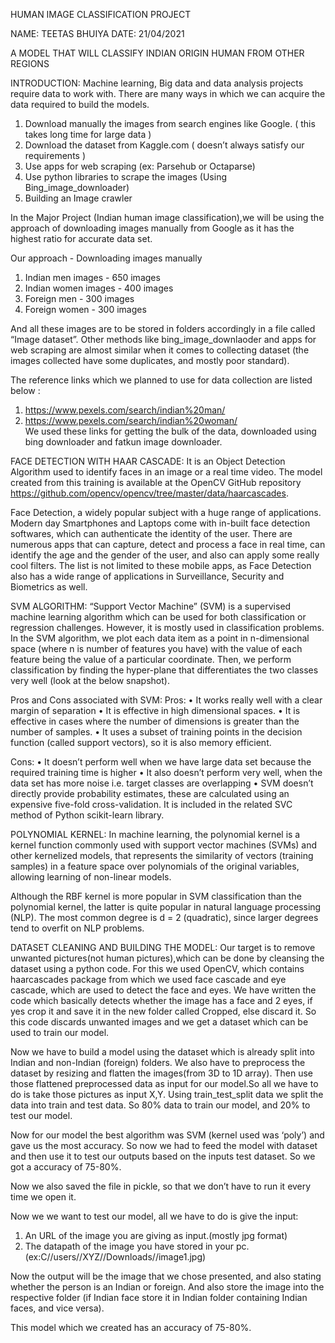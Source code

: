 HUMAN IMAGE CLASSIFICATION PROJECT  
 
NAME: TEETAS BHUIYA 
DATE: 21/04/2021 
 
A MODEL THAT WILL CLASSIFY INDIAN ORIGIN HUMAN FROM OTHER 
REGIONS 
 
INTRODUCTION: 
Machine learning, Big data and data analysis projects require data to work with. There are many ways in which we can acquire the data required to build the models. 
 
1.	Download manually the images from search engines like Google. ( this takes long time for large data ) 
2.	Download the dataset from Kaggle.com ( doesn’t always satisfy our requirements ) 
3.	Use apps for web scraping (ex: Parsehub or Octaparse) 
4.	Use python libraries to scrape the images (Using Bing_image_downloader) 
5.	Building an Image crawler 
 
In the Major Project (Indian human image classification),we will be using the approach of downloading images manually from Google as it has the highest ratio for accurate data set. 
 
Our approach - Downloading images manually 
1)	Indian men images - 650 images 
2)	Indian women images - 400 images 
3)	Foreign men - 300 images 
4)	Foreign women - 300 images  
 
And all these images are to be stored in folders accordingly in a file called “Image dataset”. Other methods like bing_image_downlaoder and apps for web scraping are almost similar when it comes to collecting dataset (the images collected have some duplicates, and mostly poor standard). 
 
 
 
The reference links which we planned to use for data collection are listed below : 
1)	https://www.pexels.com/search/indian%20man/  
2)	https://www.pexels.com/search/indian%20woman/  
We used these links for getting the bulk of the data, downloaded using bing downloader and fatkun image downloader. 
 
FACE DETECTION WITH HAAR CASCADE: 
It is an Object Detection Algorithm used to identify faces in an image or a real time video. The model created from this training is available at the OpenCV GitHub repository https://github.com/opencv/opencv/tree/master/data/haarcascades.  
 
Face Detection, a widely popular subject with a huge range of applications. Modern day Smartphones and Laptops come with in-built face detection softwares, which can authenticate the identity of the user. There are numerous apps that can capture, detect and process a face in real time, can identify the age and the gender of the user, and also can apply some really cool filters. The list is not limited to these mobile apps, as Face Detection also has a wide range of applications in Surveillance, Security and Biometrics as well. 
 
SVM ALGORITHM: 
“Support Vector Machine” (SVM) is a supervised machine learning algorithm which can be used for both classification or regression challenges. However,  it is mostly used in classification problems. In the SVM algorithm, we plot each data item as a point in n-dimensional space (where n is number of features you have) with the value of each feature being the value of a particular coordinate. Then, we perform classification by finding the hyper-plane that differentiates the two classes very well (look at the below snapshot). 
 
Pros and Cons associated with SVM: 
Pros: 
•	It works really well with a clear margin of separation • It is effective in high dimensional spaces. 
•	It is effective in cases where the number of dimensions is greater than the number of samples. 
•	It uses a subset of training points in the decision function (called support vectors), so it is also memory efficient. 
 
 
Cons: 
•	It doesn’t perform well when we have large data set because the required training time is higher 
•	It also doesn’t perform very well, when the data set has more noise i.e. target classes are overlapping 
•	SVM doesn’t directly provide probability estimates, these are calculated using an expensive five-fold cross-validation. It is included in the related SVC method of Python scikit-learn library. 
 
POLYNOMIAL KERNEL: 
In machine learning, the polynomial kernel is a kernel function commonly used with support vector machines (SVMs) and other kernelized models, that represents the similarity of vectors (training samples) in a feature space over polynomials of the original variables, allowing learning of non-linear models. 
 
Although the RBF kernel is more popular in SVM classification than the polynomial kernel, the latter is quite popular in natural language processing (NLP). The most common degree is d = 2 (quadratic), since larger degrees tend to overfit on NLP problems. 
 
DATASET CLEANING AND BUILDING THE MODEL: 
Our target is to remove unwanted pictures(not human pictures),which can be done by cleansing the dataset using a python code. For this we used OpenCV, which contains haarcascades package from which we used face cascade and eye cascade, which are used to detect the face and eyes. 
We have written the code which basically detects whether the image has a face and 2 eyes, if yes crop it and save it in the new folder called Cropped, else discard it. So this code discards unwanted images and we get a dataset which can be used to train our model. 
 
Now we have to build a model using the dataset which is already split into Indian and non-Indian (foreign) folders. We also have to preprocess the dataset by resizing and flatten the images(from 3D to 1D array). Then use those flattened preprocessed data as input for our model.So all we have to do is take those pictures as input X,Y. Using train_test_split data we split the data into train and test data. So 80% data to train our model, and 20% to test our model. 
 
Now for our model the best algorithm was SVM (kernel used was ‘poly’) and gave us the most accuracy. So now we had to feed the model with dataset and then use it to test our outputs based on the inputs test dataset. So we got a accuracy of 75-80%. 
 
Now we also saved the file in pickle, so that we don’t have to run it every time we open it. 
 
Now we we want to test our model, all we have to do is give the input: 
1)	An URL of the image you are giving as input.(mostly jpg format) 
2)	The datapath of the image you have stored in your pc. (ex:C//users//XYZ//Downloads//image1.jpg) 
 
Now the output will be the image that we chose presented, and also stating whether the person is an Indian or foreign. And also store the image into the respective folder (if Indian face store it in Indian folder containing Indian faces, and vice versa). 
 
This model which we created has an accuracy of 75-80%. 

